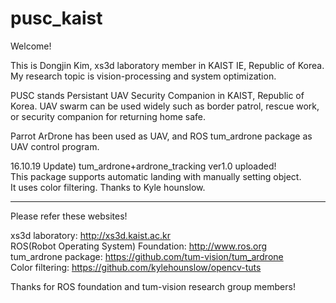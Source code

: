# pusc_kaist

Welcome!

This is Dongjin Kim, xs3d laboratory member in KAIST IE, Republic of Korea. My research topic is vision-processing and system optimization.

PUSC stands Persistant UAV Security Companion in KAIST, Republic of Korea. UAV swarm can be used widely such as border patrol, rescue work, or security companion for returning home safe.

Parrot ArDrone has been used as UAV, and ROS tum_ardrone package as UAV control program.

16.10.19 Update)
tum_ardrone+ardrone_tracking ver1.0 uploaded!<br>
This package supports automatic landing with manually setting object.<br>
It uses color filtering. Thanks to Kyle hounslow.



------------------------------------------------------------------------------------------------
Please refer these websites!

xs3d laboratory: http://xs3d.kaist.ac.kr<br>
ROS(Robot Operating System) Foundation: http://www.ros.org<br>
tum_ardrone package: https://github.com/tum-vision/tum_ardrone<br>
Color filtering: https://github.com/kylehounslow/opencv-tuts

Thanks for ROS foundation and tum-vision research group members!
